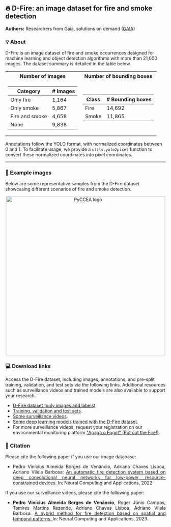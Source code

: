 ## :fire: D-Fire: an image dataset for fire and smoke detection

**Authors:** Researchers from Gaia, solutions on demand ([GAIA](https://www.gaiasd.com/))

### :bulb: About

D-Fire is an image dataset of fire and smoke occurrences designed for machine learning and object detection algorithms with more than 21,000 images. The dataset summary is detailed in the table below.

<div align="center">
<table>
  <tr>
    <th>Number of images</th>
    <th>Number of bounding boxes</th>
  </tr>
 
  <tr><td>

  | Category | # Images |
  | ------------- | ------------- |
  | Only fire  | 1,164  |
  | Only smoke  | 5,867  |
  | Fire and smoke  | 4,658  |
  | None  | 9,838  |

  </td><td>

  | Class | # Bounding boxes |
  | ------------- | ------------- |
  | Fire  | 14,692 |
  | Smoke  | 11,865 |

  </td></tr> 
</table>
</div>

Annotations follow the YOLO format, with normalized coordinates between 0 and 1.
To facilitate usage, we provide a `utils.yolo2pixel` function to convert these normalized coordinates into pixel coordinates.

***

### :high_brightness: Example images

Below are some representative samples from the D-Fire dataset showcasing different scenarios of fire and smoke detection. 

<p align="center">
    <img width="500" src="./figures/dfire_examples.png" alt="PyCCEA logo">
<p>

### :computer: Download links

Access the D-Fire dataset, including images, annotations, and pre-split training, validation, and test sets via the following links. Additional resources such as surveillance videos and trained models are also available to support your research.

* [D-Fire dataset (only images and labels)](https://1drv.ms/f/c/c0bd25b6b048b01d/EoGlv1-7_ZlGqvKdi1rulI0B0_Tho1F1sHzn_yU8uXFwoQ?e=G8MjXb).
* [Training, validation and test sets](https://1drv.ms/f/c/c0bd25b6b048b01d/Ema8FFze8mFIlM1Hn81BUUgBSyCe3R8DpI-tN5ZLOOGu5g?e=Vgdlo4).
* [Some surveillance videos](https://1drv.ms/f/c/c0bd25b6b048b01d/EhT2Jy6L-YlGvZv-gXH2SnYB0XJXbv5dQc1fC4ZvlM2GKg?e=aAkHmt). 
* [Some deep learning models trained with the D-Fire dataset](https://github.com/pedbrgs/Fire-Detection).
* For more surveillance videos, request your registration on our environmental monitoring platform ["Apaga o Fogo!" (Put out the Fire!)](https://apagaofogo.eco.br/).

### :scroll: Citation

Please cite the following paper if you use our image database:

- <p align="justify">Pedro Vinícius Almeida Borges de Venâncio, Adriano Chaves Lisboa, Adriano Vilela Barbosa: <a href="https://link.springer.com/article/10.1007/s00521-022-07467-z"> An automatic fire detection system based on deep convolutional neural networks for low-power, resource-constrained devices. </a> In: Neural Computing and Applications, 2022.</p>

If you use our surveillance videos, please cite the following paper:
- <p align="justify"><b>Pedro Vinícius Almeida Borges de Venâncio</b>, Roger Júnio Campos, Tamires Martins Rezende, Adriano Chaves Lisboa, Adriano Vilela Barbosa: <a href="https://link.springer.com/article/10.1007/s00521-023-08260-2"> A hybrid method for fire detection based on spatial and temporal patterns. </a> In: Neural Computing and Applications, 2023.</p>
